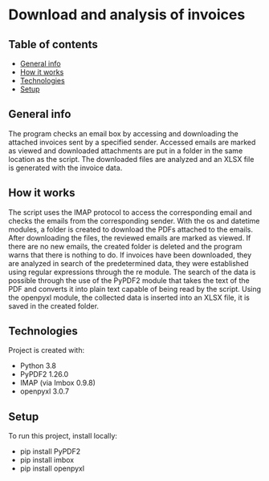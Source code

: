 # Download and analysis of invoices

## Table of contents
* [General info](#general-info)
* [How it works](#how-it-works)
* [Technologies](#technologies)
* [Setup](#setup)

## General info
The program checks an email box by accessing and downloading the attached invoices sent by a specified sender. Accessed emails are marked as viewed and downloaded attachments are put in a folder in the same location as the script.
The downloaded files are analyzed and an XLSX file is generated with the invoice data.

## How it works
The script uses the IMAP protocol to access the corresponding email and checks the emails from the corresponding sender.
With the os and datetime modules, a folder is created to download the PDFs attached to the emails.
After downloading the files, the reviewed emails are marked as viewed.
If there are no new emails, the created folder is deleted and the program warns that there is nothing to do.
If invoices have been downloaded, they are analyzed in search of the predetermined data, they were established using regular expressions through the re module.
The search of the data is possible through the use of the PyPDF2 module that takes the text of the PDF and converts it into plain text capable of being read by the script.
Using the openpyxl module, the collected data is inserted into an XLSX file, it is saved in the created folder.
	
## Technologies
Project is created with:
* Python 3.8
* PyPDF2 1.26.0
* IMAP (via Imbox 0.9.8)
* openpyxl 3.0.7
	
## Setup
To run this project, install locally:
* pip install PyPDF2
* pip install imbox
* pip install openpyxl
